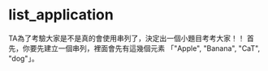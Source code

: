 # list_application
TA為了考驗大家是不是真的會使用串列了，決定出一個小題目考考大家！！  首先，你要先建立一個串列，裡面會先有這幾個元素  「"Apple", "Banana", "CaT", "dog"」。
